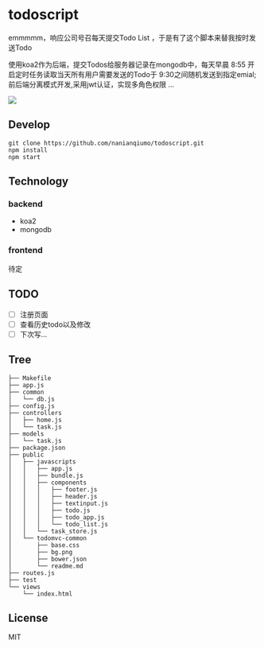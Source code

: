 # todoscript

emmmmm，响应公司号召每天提交Todo List ，于是有了这个脚本来替我按时发送Todo

使用koa2作为后端，提交Todos给服务器记录在mongodb中，每天早晨 8:55 开启定时任务读取当天所有用户需要发送的Todo于 9:30之间随机发送到指定emial;
前后端分离模式开发,采用jwt认证，实现多角色权限 ...

![](snapshot.png)

## Develop

```
git clone https://github.com/nanianqiumo/todoscript.git
npm install
npm start
```

## Technology

### backend

- koa2
- mongodb

### frontend

待定

## TODO

- [ ] 注册页面
- [ ] 查看历史todo以及修改
- [ ] 下次写...

## Tree

```
├── Makefile
├── app.js
├── common
│   └── db.js
├── config.js
├── controllers
│   ├── home.js
│   └── task.js
├── models
│   └── task.js
├── package.json
├── public
│   ├── javascripts
│   │   ├── app.js
│   │   ├── bundle.js
│   │   ├── components
│   │   │   ├── footer.js
│   │   │   ├── header.js
│   │   │   ├── textinput.js
│   │   │   ├── todo.js
│   │   │   ├── todo_app.js
│   │   │   └── todo_list.js
│   │   └── task_store.js
│   └── todomvc-common
│       ├── base.css
│       ├── bg.png
│       ├── bower.json
│       └── readme.md
├── routes.js
├── test
└── views
    └── index.html
```

## License

MIT
